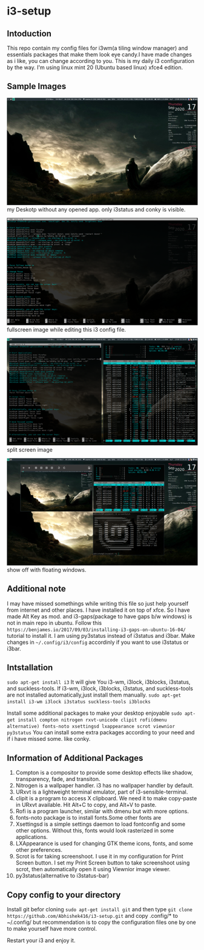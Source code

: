# i3-setup

## Intoduction 

This repo contain my config files for i3wm(a tiling window manager) and essentials packages that make them look eye candy.I have made changes as i like, you can change according to you. This is my daily i3 configuration by the way.
I'm using linux mint 20 (Ubuntu based linux) xfce4 edition.

## Sample Images

![](Desktop.png)
 my Deskotp without any opened app. only i3status and conky is visible.


![](i3fullscreen.png) 
 fullscreen image while editing this i3 config file.


![](i3splitscreen.png) 
 split screen image


![](floating_window.png)
 show off with floating windows.

## Additional note
I may have missed somethings while writing this file so just help yourself from internet and other places.
I have installed it on top of xfce. So I have made Alt Key as mod.
and i3-gaps(package to have gaps b/w windows) is not in main repo in ubuntu. Follow this  `https://benjames.io/2017/09/03/installing-i3-gaps-on-ubuntu-16-04/` tutorial to install it. I am using py3status instead of i3status and i3bar. Make changes in `~/.config/i3/config` accordinly if you want to use i3status or i3bar. 


## Intstallation 
   `sudo apt-get install i3`
   It will give You i3-wm, i3lock, i3blocks, i3status, and suckless-tools. If i3-wm, i3lock, i3blocks, i3status, and suckless-tools are not installed         automatically,just install them manually.
   `sudo apt-get install i3-wm i3lock i3status suckless-tools i3blocks`
    
   Install some additional packages to make your desktop enjoyable
   `sudo apt-get install compton nitrogen rxvt-unicode clipit rofi(dmenu alternative) fonts-noto xsettingsd lxappearance scrot viewnior py3status`
    You can install some extra packages according to your need and if i have missed some. like conky. 
    
 ## Information of Additional Packages
   1. Compton is a compositor to provide some desktop effects like shadow, transparency, fade, and transiton.
   2. Nitrogen is a wallpaper handler. i3 has no wallpaper handler by default.
   3. URxvt is a lightweight terminal emulator, part of i3-sensible-terminal.
   4. clipit is a program to access X clipboard. We need it to make copy-paste in URxvt available. Hit Alt+C to copy, and Alt+V to paste.
   5. Rofi is a program launcher, similar with dmenu but with more options.
   6. fonts-noto package is to install fonts.Some other fonts are 
   7. Xsettingsd is a simple settings daemon to load fontconfig and some other options. Without this, fonts would look rasterized in some applications.
   8. LXAppearance is used for changing GTK theme icons, fonts, and some other preferences.
   9. Scrot is for taking screenshoot. I use it in my configuration for Print Screen button. I set my Print Screen button to take screenshoot using scrot, then   automatically open it using Viewnior image viewer. 
   10. py3status(alternative to i3status-bar)
		
	
## Copy config to your directory
Install git befor cloning `sudo apt-get install git` and then type
`git clone https://github.com/Abhishek416/i3-setup.git` and copy .config/* to ~/.config/ 
but recommendation is to copy the configuration files one by one to make yourself have more control.
	 
Restart your i3 and enjoy it.
